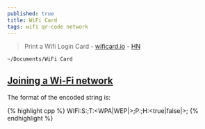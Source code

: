 ```yaml
---
published: true
title: WiFi Card
tags: wifi qr-code network
---
```

> Print a Wifi Login Card - [wificard.io](https://wificard.io/) - [HN](https://news.ycombinator.com/item?id=27803146)

`~/Documents/WiFi Card`

## [Joining a Wi‑Fi network](https://en.wikipedia.org/wiki/QR_code#Joining_a_Wi%E2%80%91Fi_network)
The format of the encoded string is: 

{% highlight cpp %}
WIFI:S:<SSID>;T:<WPA|WEP|>;P:<password>;H:<true|false|>;
{% endhighlight %}
